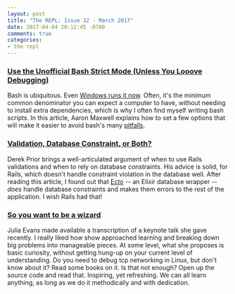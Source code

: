 ```yaml
---
layout: post
title: "The REPL: Issue 32 - March 2017"
date: 2017-04-04 20:12:45 -0700
comments: true
categories:
- the repl
---
```


### [Use the Unofficial Bash Strict Mode (Unless You Looove Debugging)][bash]

Bash is ubiquitous. Even [Windows runs it now][windows]. Often, it's the minimum common denominator you can expect a computer to have, without needing to install extra dependencies, which is why I often find myself writing bash scripts. In this article, Aaron Maxwell explains how to set a few options that will make it easier to avoid bash's many [pitfalls][pitfalls].

### [Validation, Database Constraint, or Both?][validation]

Derek Prior brings a well-articulated argument of when to use Rails validations and when to rely on database constraints. His advice is solid, for Rails, which doesn't handle constraint violation in the database well. After reading this article, I found out that [Ecto][ecto] -- an Elixir database wrapper -- *does* handle database constraints and makes them errors to the rest of the application. I wish Rails had that!

### [So you want to be a wizard][wizard]

Julia Evans made available a transcription of a keynote talk she gave recently. I really liked how show approached learning and breaking down big problems into manageable pieces. At some level, what she proposes is basic curiosity, without getting hung-up on your current level of understanding. Do you need to debug tcp networking in Linux, but don't know about it? Read some books on it. Is that not enough? Open up the source code and read that. Inspiring, yet refreshing. We can all learn anything, as long as we do it methodically and with dedication.

[bash]: http://redsymbol.net/articles/unofficial-bash-strict-mode/
[validation]: https://robots.thoughtbot.com/validation-database-constraint-or-both
[wizard]: http://jvns.ca/blog/so-you-want-to-be-a-wizard/
[windows]: https://msdn.microsoft.com/en-us/commandline/wsl/about
[pitfalls]: http://mywiki.wooledge.org/BashPitfalls
[ecto]: https://hexdocs.pm/ecto/Ecto.Changeset.html#module-validations-and-constraints
